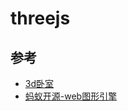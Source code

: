 # threejs



## 参考

- [3d卧室](https://my-room-in-3d.vercel.app/)
- [蚂蚁开源-web图形引擎](https://oasisengine.cn/)


